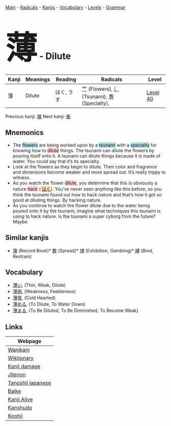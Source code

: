 <style> bigfont {font-size: 100px}</style>
[Main](../index.md) -
[Radicals](../radicals.md) -
[Kanjis](../kanjis.md) -
[Vocabulary](../vocabulary.md) -
[Levels](../levels.md) -
[Grammar](../grammar.md)
# <bigfont> 薄</bigfont> - Dilute 

| Kanji | Meanings | Reading | Radicals | Level |
| --- | --- | --- | --- | --- |
| 薄 | Dilute | はく, うす | [艹](../radicals/艹.md) (Flowers), [氵](../radicals/氵.md) (Tsunami), [専](../radicals/専.md) (Specialty),  | [Level 40](../levels/wk_level40.md) |

Previous kanji: [殖](殖.md) Next kanji: [衝](衝.md) 

## Mnemonics
 * The <span style="background-color:#ADD8E6"> flowers</span> are being worked upon by a <span style="background-color:#ADD8E6"> tsunami</span> with a <span style="background-color:#ADD8E6"> specialty</span> for knowing how to <span style="background-color:#ffcccb"> dilute</span> things. The tsunami can dilute the flowers by pouring itself onto it. A tsunami can dilute things because it is made of water. You could say that it’s its specialty.
* Look at the flowers as they begin to dilute. Their color and fragrance and dimensions become weaker and more spread out. It’s really trippy to witness.
* As you watch the flower <span style="background-color:#ffcccb"> dilute</span>, you determine that this is obviously a nature <span style="background-color:#ffcccb"> hack</span> (<span style="background-color:#fed8b1"> [はく](https://jisho.org/search/はく)</span>). You’ve never seen anything like this before, so you think the tsunami found out how to hack nature and that’s how it got so good at diluting things. By hacking nature.
* As you continue to watch the flower dilute due to the water being poured onto it by the tsunami, imagine what techniques this tsunami is using to hack nature. Is the tsunami a super cyborg from the future? Maybe.


## Similar kanjis
 * [簿](簿.md) (Record Book)* [敷](敷.md) (Spread)* [博](博.md) (Exhibition, Gambling)* [縛](縛.md) (Bind, Restrain)


## Vocabulary
 * [薄い](../vocabulary/薄.md), (Thin, Weak, Dilute)
* [薄弱](../vocabulary/薄.md), (Weakness, Feebleness)
* [薄情](../vocabulary/薄.md), (Cold Hearted)
* [薄める](../vocabulary/薄.md), (To Dilute, To Water Down)
* [薄まる](../vocabulary/薄.md), (To Be Diluted, To Be Diminished, To Become Weak)



## Links 

| Webpage |
| --- |
| [Wanikani          ](https://www.wanikani.com/kanji/薄) |
| [Wiktionary        ](https://en.wiktionary.org/wiki/薄) |
| [Kanji damage      ](http://www.kanjidamage.com/kanji/search?utf8=✓&q=薄) |
| [Jitenon           ](https://jitenon.com/kanji/薄) |
| [Tanoshii japanese ](https://www.tanoshiijapanese.com/dictionary/kanji.cfm?k=薄) |
| [Baike             ](https://baike.baidu.com/item/薄) |
| [Kanji Alive       ](https://app.kanjialive.com/薄) |
| [Kanshudo          ](https://www.kanshudo.com/searchmn?q=薄) |
| [Koohii            ](https://kanji.koohii.com/study/kanji/薄) |
